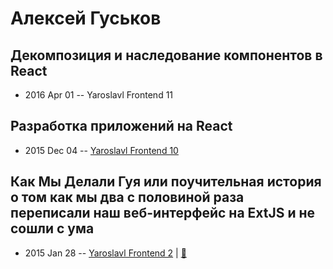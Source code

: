 # Алексей Гуськов

## Декомпозиция и наследование компонентов в React
- 2016 Apr 01 -- Yaroslavl Frontend 11    
## Разработка приложений на React
- 2015 Dec 04 -- [Yaroslavl Frontend 10](https://youtu.be/zJl-KYBRgt4)    
## Как Мы Делали Гуя или поучительная история о том как мы два с половиной раза переписали наш веб-интерфейс на ExtJS и не сошли с ума
- 2015 Jan 28 -- [Yaroslavl Frontend 2](https://youtu.be/Ksq9OTlZNSM)  | [:notebook:](https://www.slideshare.net/oelifantiev/yarfrontend-2)  
